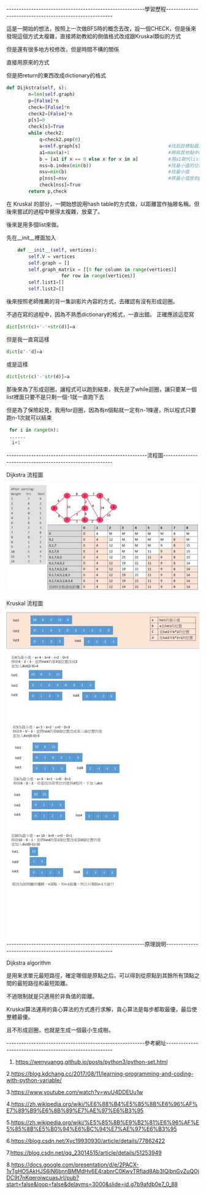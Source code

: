 --------------------------------------------------------學習歷程--------------------------------------------------------

這是一開始的想法，按照上一次做BFS時的概念去改，設一個CHECK，但是後來發現這個方式太複雜，直接將助教給的側值格式改成跟Kruskal類似的方式

但是還有很多地方校修改，但是時間不構的關係

直接用原來的方式

但是把return的東西改成dictionary的格式

```Python
def Dijkstra(self, s): 
        n=len(self.graph)
        p=[False]*n
        check=[False]*n
        check2=[False]*n
        p[s]=0
        check[s]=True
        while check2:
            q=check2.pop(0)
            a=self.graph[s]                                #找到目標點跟其他點之間的距離
            a1=max(a)+1                                    #將與其他點中的最大距離+1
            b = [a1 if x == 0 else x for x in a]           #用a1取代list中的0
            nss=b.index(min(b))                            #找最小值的位置
            nsv=min(b)                                     #找最小值
            p[nss]=nsv                                     #將最小值放到p的nss位置
            check[nss]=True
        return p,check
```

在 Kruskal 的部分，一開始想說用hash table的方式做，以距離當作抽屜名稱。但後來嘗試的過程中覺得太複雜，放棄了。

後來是用多個list來做。

先在__init__裡面加入
```Python
    def __init__(self, vertices): 
        self.V = vertices 
        self.graph = [] 
        self.graph_matrix = [[0 for column in range(vertices)]  
                    for row in range(vertices)] 
        self.list1=[]
        self.list2=[]
```
後來按照老師推薦的背一集訓影片內容的方式，去確認有沒有形成迴圈。

不過在寫的過程中，因為不熟悉dictionary的格式，一直出錯。
正確應該這麼寫
```Python
dict[str(c)+'-'+str(d)]=a
```
但是我一直寫這樣
```Python
dict[c'-'d]=a
```
或是這樣
```Python
dict[str(c)'-'str(d)]=a
```
那後來為了形成迴圈，讓程式可以跑到結束，我先是了while迴圈，讓只要某一個list裡面只要不是只剩一個-1就一直跑下去

但是為了保險起見，我用for迴圈，因為有n個點就一定有n-1條邊，所以程式只要跑n-1次就可以結束

```Python
 for i in range(n):
 ......
  i+1
```
---------------------------------------------------------流程圖---------------------------------------------------------

Dijkstra 流程圖

![image](https://github.com/sun-peihsuan/learning-note/blob/master/image/%E6%8A%95%E5%BD%B1%E7%89%871.JPG)

Kruskal 流程圖

![image](https://github.com/sun-peihsuan/learning-note/blob/master/image/hw6-K.jpg)
--------------------------------------------------------原理說明--------------------------------------------------------

Dijkstra algorithm

是用来求單元最短路徑，確定哪個是原點之后，可以得到從原點到其餘所有頂點之間的最短路徑和最短距離。

不過限制就是只適用於非負值的距離。

Kruskal算法運用的貪心算法的方式進行求解，貪心算法是每步都取最優，最后使整體最優。

且不形成迴圈，也就是生成一個最小生成樹。



--------------------------------------------------------參考網址--------------------------------------------------------

1. https://wenyuangg.github.io/posts/python3/python-set.html

2.https://blog.kdchang.cc/2017/08/11/learning-programming-and-coding-with-python-variable/

3.https://www.youtube.com/watch?v=wuU4DDEUu1w

4.https://zh.wikipedia.org/wiki/%E6%88%B4%E5%85%8B%E6%96%AF%E7%89%B9%E6%8B%89%E7%AE%97%E6%B3%95

5.https://zh.wikipedia.org/wiki/%E5%85%8B%E9%B2%81%E6%96%AF%E5%85%8B%E5%B0%94%E6%BC%94%E7%AE%97%E6%B3%95

6.https://blog.csdn.net/Xyc19930930/article/details/77862422

7.https://blog.csdn.net/qq_23014515/article/details/51253949

8.https://docs.google.com/presentation/d/e/2PACX-1vTgHO5AkHJS6iN6bnnBMMdHv6E4rabnrC0KwyTRfjad8Ab3IQjbnGvZuQOjDC9t7nKqeroiwcuasJrI/pub?start=false&loop=false&delayms=3000&slide=id.g7b9afdb0e7_0_88
